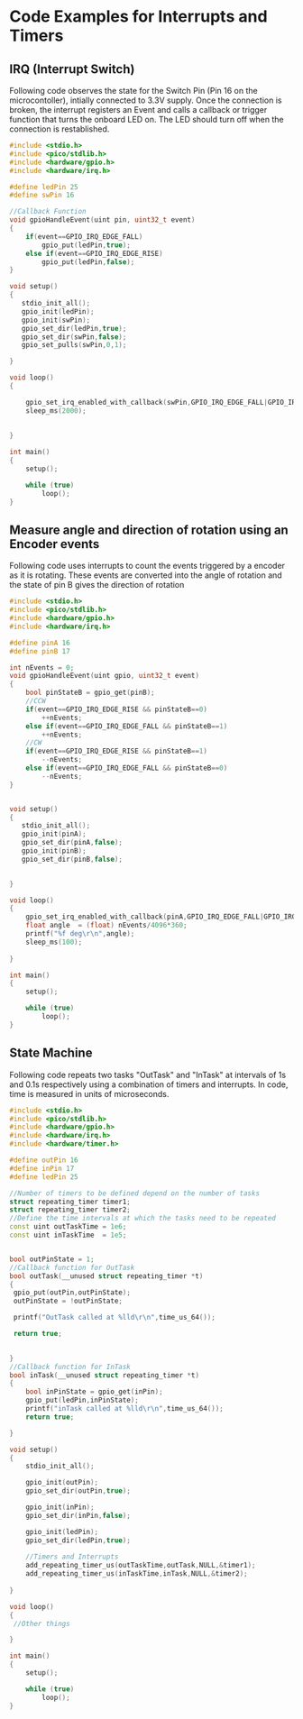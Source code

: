 # Code Examples for Interrupts and Timers
## IRQ (Interrupt Switch)
Following code observes the state for the Switch Pin (Pin 16 on the microcontoller), intially connected to 3.3V  supply. Once the connection is broken, the interrupt registers an Event and calls a callback or trigger function that turns the onboard LED on. The LED should turn off when the connection is restablished.
```c++
#include <stdio.h>
#include <pico/stdlib.h>
#include <hardware/gpio.h>
#include <hardware/irq.h>

#define ledPin 25
#define swPin 16

//Callback Function
void gpioHandleEvent(uint pin, uint32_t event)
{
    if(event==GPIO_IRQ_EDGE_FALL)
        gpio_put(ledPin,true);
    else if(event==GPIO_IRQ_EDGE_RISE)
        gpio_put(ledPin,false);
}

void setup()
{
   stdio_init_all();
   gpio_init(ledPin);
   gpio_init(swPin);
   gpio_set_dir(ledPin,true);
   gpio_set_dir(swPin,false);
   gpio_set_pulls(swPin,0,1);

}

void loop()
{

    gpio_set_irq_enabled_with_callback(swPin,GPIO_IRQ_EDGE_FALL|GPIO_IRQ_EDGE_RISE,1,gpioHandleEvent);
    sleep_ms(2000);
    
   
}

int main()
{
    setup();

    while (true)
        loop();
}
```
## Measure angle and direction of rotation using an Encoder events
Following code uses interrupts to count the events triggered by a encoder as it is rotating. These events are converted into the angle of rotation and the state of pin B gives the direction of rotation
```c++
#include <stdio.h>
#include <pico/stdlib.h>
#include <hardware/gpio.h>
#include <hardware/irq.h>

#define pinA 16
#define pinB 17

int nEvents = 0;
void gpioHandleEvent(uint gpio, uint32_t event)
{
    bool pinStateB = gpio_get(pinB);
    //CCW
    if(event==GPIO_IRQ_EDGE_RISE && pinStateB==0)
        ++nEvents;
    else if(event==GPIO_IRQ_EDGE_FALL && pinStateB==1)
        ++nEvents;
    //CW
    if(event==GPIO_IRQ_EDGE_RISE && pinStateB==1)
        --nEvents;
    else if(event==GPIO_IRQ_EDGE_FALL && pinStateB==0)
        --nEvents;
}


void setup()
{
   stdio_init_all();
   gpio_init(pinA);
   gpio_set_dir(pinA,false);
   gpio_init(pinB);
   gpio_set_dir(pinB,false);

    
}

void loop()
{
    gpio_set_irq_enabled_with_callback(pinA,GPIO_IRQ_EDGE_FALL|GPIO_IRQ_EDGE_RISE,1,gpioHandleEvent);
    float angle  = (float) nEvents/4096*360;
    printf("%f deg\r\n",angle);
    sleep_ms(100);
    
}

int main()
{
    setup();

    while (true)
        loop();
}
```
## State Machine
Following code repeats two tasks "OutTask" and "InTask" at intervals of 1s and 0.1s respectively using a combination of timers and interrupts. In code, time is measured in units of microseconds.
```c++
#include <stdio.h>
#include <pico/stdlib.h>
#include <hardware/gpio.h>
#include <hardware/irq.h>
#include <hardware/timer.h>

#define outPin 16
#define inPin 17
#define ledPin 25

//Number of timers to be defined depend on the number of tasks
struct repeating_timer timer1;
struct repeating_timer timer2;
//Define the time intervals at which the tasks need to be repeated
const uint outTaskTime = 1e6;
const uint inTaskTime  = 1e5;


bool outPinState = 1;
//Callback function for OutTask
bool outTask(__unused struct repeating_timer *t) 
{
 gpio_put(outPin,outPinState);
 outPinState = !outPinState;

 printf("OutTask called at %lld\r\n",time_us_64());

 return true;

    
}
//Callback function for InTask
bool inTask(__unused struct repeating_timer *t) 
{
    bool inPinState = gpio_get(inPin);
    gpio_put(ledPin,inPinState);
    printf("inTask called at %lld\r\n",time_us_64());
    return true;

}

void setup()
{
    stdio_init_all();

    gpio_init(outPin);
    gpio_set_dir(outPin,true);

    gpio_init(inPin);
    gpio_set_dir(inPin,false);

    gpio_init(ledPin);
    gpio_set_dir(ledPin,true);
  
    //Timers and Interrupts
    add_repeating_timer_us(outTaskTime,outTask,NULL,&timer1);
    add_repeating_timer_us(inTaskTime,inTask,NULL,&timer2);
    
}

void loop()
{
 //Other things

}

int main()
{
    setup();

    while (true)
        loop();
}
```
